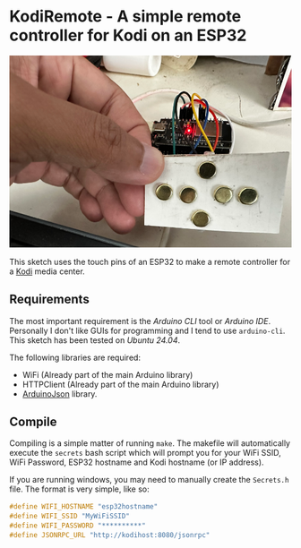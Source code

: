 # KodiRemote - A simple remote controller for Kodi on an ESP32

![Circuit Pic](images/picture.png "A picture of the circuit")

This sketch uses the touch pins of an ESP32 to make a remote controller for a
[Kodi](https://kodi.tv) media center.


## Requirements

The most important requirement is the *Arduino CLI* tool or *Arduino IDE*.
Personally I don't like GUIs for programming and I tend to use `arduino-cli`.
This sketch has been tested on *Ubuntu 24.04*.

The following libraries are required:
- WiFi (Already part of the main Arduino library)
- HTTPClient (Already part of the main Arduino library)
- [ArduinoJson](https://arduinojson.org/) library.


## Compile

Compiling is a simple matter of running `make`. The makefile will automatically
execute the `secrets` bash script which will prompt you for your WiFi SSID,
WiFi Password, ESP32 hostname and Kodi hostname (or IP address).

If you are running windows, you may need to manually create the `Secrets.h`
file. The format is very simple, like so:

```cpp
#define WIFI_HOSTNAME "esp32hostname"
#define WIFI_SSID "MyWiFiSSID"
#define WIFI_PASSWORD "**********"
#define JSONRPC_URL "http://kodihost:8080/jsonrpc"
```
